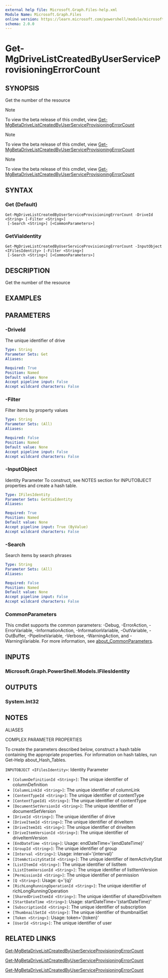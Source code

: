 ```yaml
---
external help file: Microsoft.Graph.Files-help.xml
Module Name: Microsoft.Graph.Files
online version: https://learn.microsoft.com/powershell/module/microsoft.graph.files/get-mgdrivelistcreatedbyuserserviceprovisioningerrorcount
schema: 2.0.0
---
```


# Get-MgDriveListCreatedByUserServiceProvisioningErrorCount

## SYNOPSIS
Get the number of the resource

> [!NOTE]
> To view the beta release of this cmdlet, view [Get-MgBetaDriveListCreatedByUserServiceProvisioningErrorCount](/powershell/module/Microsoft.Graph.Beta.Files/Get-MgBetaDriveListCreatedByUserServiceProvisioningErrorCount?view=graph-powershell-beta)

> [!NOTE]
> To view the beta release of this cmdlet, view [Get-MgBetaDriveListCreatedByUserServiceProvisioningErrorCount](/powershell/module/Microsoft.Graph.Beta.Files/Get-MgBetaDriveListCreatedByUserServiceProvisioningErrorCount?view=graph-powershell-beta)

> [!NOTE]
> To view the beta release of this cmdlet, view [Get-MgBetaDriveListCreatedByUserServiceProvisioningErrorCount](/powershell/module/Microsoft.Graph.Beta.Files/Get-MgBetaDriveListCreatedByUserServiceProvisioningErrorCount?view=graph-powershell-beta)

## SYNTAX

### Get (Default)
```
Get-MgDriveListCreatedByUserServiceProvisioningErrorCount -DriveId <String> [-Filter <String>]
 [-Search <String>] [<CommonParameters>]
```

### GetViaIdentity
```
Get-MgDriveListCreatedByUserServiceProvisioningErrorCount -InputObject <IFilesIdentity> [-Filter <String>]
 [-Search <String>] [<CommonParameters>]
```

## DESCRIPTION
Get the number of the resource

## EXAMPLES

## PARAMETERS

### -DriveId
The unique identifier of drive

```yaml
Type: String
Parameter Sets: Get
Aliases:

Required: True
Position: Named
Default value: None
Accept pipeline input: False
Accept wildcard characters: False
```

### -Filter
Filter items by property values

```yaml
Type: String
Parameter Sets: (All)
Aliases:

Required: False
Position: Named
Default value: None
Accept pipeline input: False
Accept wildcard characters: False
```

### -InputObject
Identity Parameter
To construct, see NOTES section for INPUTOBJECT properties and create a hash table.

```yaml
Type: IFilesIdentity
Parameter Sets: GetViaIdentity
Aliases:

Required: True
Position: Named
Default value: None
Accept pipeline input: True (ByValue)
Accept wildcard characters: False
```

### -Search
Search items by search phrases

```yaml
Type: String
Parameter Sets: (All)
Aliases:

Required: False
Position: Named
Default value: None
Accept pipeline input: False
Accept wildcard characters: False
```

### CommonParameters
This cmdlet supports the common parameters: -Debug, -ErrorAction, -ErrorVariable, -InformationAction, -InformationVariable, -OutVariable, -OutBuffer, -PipelineVariable, -Verbose, -WarningAction, and -WarningVariable. For more information, see [about_CommonParameters](http://go.microsoft.com/fwlink/?LinkID=113216).

## INPUTS

### Microsoft.Graph.PowerShell.Models.IFilesIdentity
## OUTPUTS

### System.Int32
## NOTES

ALIASES

COMPLEX PARAMETER PROPERTIES

To create the parameters described below, construct a hash table containing the appropriate properties. For information on hash tables, run Get-Help about_Hash_Tables.


`INPUTOBJECT <IFilesIdentity>`: Identity Parameter
  - `[ColumnDefinitionId <String>]`: The unique identifier of columnDefinition
  - `[ColumnLinkId <String>]`: The unique identifier of columnLink
  - `[ContentTypeId <String>]`: The unique identifier of contentType
  - `[ContentTypeId1 <String>]`: The unique identifier of contentType
  - `[DocumentSetVersionId <String>]`: The unique identifier of documentSetVersion
  - `[DriveId <String>]`: The unique identifier of drive
  - `[DriveItemId <String>]`: The unique identifier of driveItem
  - `[DriveItemId1 <String>]`: The unique identifier of driveItem
  - `[DriveItemVersionId <String>]`: The unique identifier of driveItemVersion
  - `[EndDateTime <String>]`: Usage: endDateTime='{endDateTime}'
  - `[GroupId <String>]`: The unique identifier of group
  - `[Interval <String>]`: Usage: interval='{interval}'
  - `[ItemActivityStatId <String>]`: The unique identifier of itemActivityStat
  - `[ListItemId <String>]`: The unique identifier of listItem
  - `[ListItemVersionId <String>]`: The unique identifier of listItemVersion
  - `[PermissionId <String>]`: The unique identifier of permission
  - `[Q <String>]`: Usage: q='{q}'
  - `[RichLongRunningOperationId <String>]`: The unique identifier of richLongRunningOperation
  - `[SharedDriveItemId <String>]`: The unique identifier of sharedDriveItem
  - `[StartDateTime <String>]`: Usage: startDateTime='{startDateTime}'
  - `[SubscriptionId <String>]`: The unique identifier of subscription
  - `[ThumbnailSetId <String>]`: The unique identifier of thumbnailSet
  - `[Token <String>]`: Usage: token='{token}'
  - `[UserId <String>]`: The unique identifier of user

## RELATED LINKS
[Get-MgBetaDriveListCreatedByUserServiceProvisioningErrorCount](/powershell/module/Microsoft.Graph.Beta.Files/Get-MgBetaDriveListCreatedByUserServiceProvisioningErrorCount?view=graph-powershell-beta)

[Get-MgBetaDriveListCreatedByUserServiceProvisioningErrorCount](/powershell/module/Microsoft.Graph.Beta.Files/Get-MgBetaDriveListCreatedByUserServiceProvisioningErrorCount?view=graph-powershell-beta)

[Get-MgBetaDriveListCreatedByUserServiceProvisioningErrorCount](/powershell/module/Microsoft.Graph.Beta.Files/Get-MgBetaDriveListCreatedByUserServiceProvisioningErrorCount?view=graph-powershell-beta)

